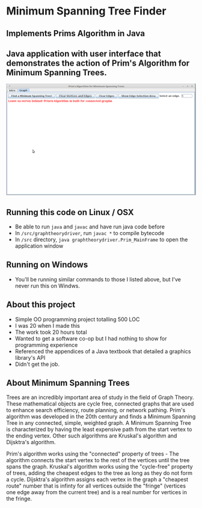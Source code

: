 # Minimum Spanning Tree Finder
## Implements Prims Algorithm in Java

## Java application with user interface that demonstrates the action of Prim's Algorithm for Minimum Spanning Trees.

![Using the MST finder](MST.gif)

## Running this code on Linux / OSX
- Be able to run `java` and `javac` and have run java code before
- In `/src/graphtheorydriver`, run `javac *` to compile bytecode
- In `/src` directory, `java graphtheorydriver.Prim_MainFrame` to open the application window

## Running on Windows
- You'll be running similar commands to those I listed above, but I've never run this on Windws.

## About this project
- Simple OO programming project totalling 500 LOC
- I was 20 when I made this
- The work took 20 hours total
- Wanted to get a software co-op but I had nothing to show for programming experience
- Referenced the appendices of a Java textbook that detailed a graphics library's API
- Didn't get the job.

## About Minimum Spanning Trees
Trees are an incredibly important area of study in the field of Graph Theory. These mathematical objects are cycle free, connected
graphs that are used to enhance search efficiency, route planning, or network pathing. Prim's algorithm was developed in the 20th
century and finds a Minimum Spanning Tree in any connected, simple, weighted graph. A Minimum Spanning Tree is characterized by
having the least expensive path from the start vertex to the ending vertex. Other such algorithms are Kruskal's algorithm and
Dijsktra's algorithm.

Prim's algorithm works using the "connected" property of trees - The algorithm connects the start vertex to the rest of the
vertices until the tree spans the graph. Kruskal's algorithm works using the "cycle-free" property of trees, adding the cheapest
edges to the tree as long as they do not form a cycle. Dijsktra's algorithm assigns each vertex in the graph a "cheapest route"
number that is infinty for all vertices outside the "fringe" (vertices one edge away from the current tree) and is a real number
for vertices in the fringe.
